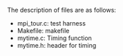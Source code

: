 The description of files are as follows:

* mpi_tour.c:  test harness
* Makefile:    makefile
* mytime.c:    Timing function
* mytime.h:    header for timing
